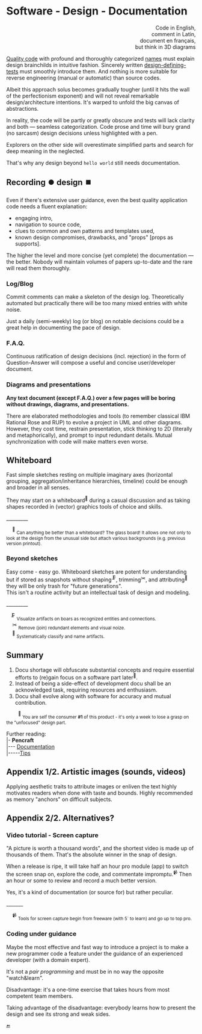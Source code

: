 # Software - Design - Documentation

<p dir="rtl">,Code in English<br/>,comment in Latin<br/>,document en français<br/>but think in 3D diagrams</p>

[Quality code](../../QA/README+/code-quality.md) with profound and thoroughly categorized [names](../../~design/names) must explain design brainchilds in intuitive fashion. Sincerely written [design-defining-tests](../../~design/drive/) must smoothly introduce them. And nothing is more suitable for reverse engineering (manual or automatic) than source codes. 

Albeit this approach solus becomes gradually tougher (until it hits the wall of the perfectionism exponent) and will not reveal remarkable design/architecture intentions. It's warped to unfold the big canvas of abstractions.

In reality, the code will be partly or greatly obscure and tests will lack clarity and both &mdash; seamless categorization. 
Code prose and time will bury grand (no sarcasm) design decisions unless highlighted with a pen. 

Explorers on the other side will overestimate simplified parts and search for deep meaning in the neglected.

That's why any design beyond `hello world` still needs documentation.

## Recording ⏺️ design ⏹️

Even if there's extensive user guidance, even the best quality application code needs a fluent explanation: 

* engaging intro,
* navigation to source code,
* clues to common and own patterns and templates used,
* known design compromises, drawbacks, and "props" [props as supports].

The higher the level and more concise (yet complete) the documentation &mdash; the better. Nobody will maintain volumes of papers up-to-date and the rare will read them thoroughly.

### Log/Blog

Commit comments can make a skeleton of the design log. Theoretically automated but practically there will be too many mixed entries with white noise.

Just a daily (semi-weekly) log (or blog) on notable decisions could be a great help in documenting the pace of design. 

### F.A.Q.

Continuous ratification of design decisions (incl. rejection) in the form of Question-Answer will compose a useful and concise user/developer document. 

### Diagrams and presentations

**Any text document (except F.A.Q.) over a few pages will be boring without drawings, diagrams, and presentations.**

There are elaborated methodologies and tools (to remember classical IBM Rational Rose and RUP) to evolve a project in UML and other diagrams. 
However, they cost time, restrain presentation, stick thinking to 2D (literally and metaphorically), and prompt to input redundant details. Mutual synchronization with code will make matters even worse.

## Whiteboard

Fast simple sketches resting on multiple imaginary axes (horizontal grouping, aggregation/inheritance hierarchies, timeline) could be enough and broader in all senses. 

They may start on a whiteboard<sup>🔲</sup> during a casual discussion and as taking shapes recorded in (vector) graphics tools of choice and skills. 

\_________

&nbsp;&nbsp;&nbsp;&nbsp;<sup>🔲</sup> <sub>Can anything be better than a whiteboard? The glass board! It allows one not only to look at the design from the unusual side but attach various backgrounds (e.g. previous version printout).</sub>

### Beyond sketches

Easy come - easy go. 
Whiteboard sketches are potent for understanding but if stored as snapshots without shaping<sup>🗜️</sup>, trimming<sup>✂️</sup>, and attributing<sup>🍒</sup> they will be only trash for "future generations".\
This isn't a routine activity but an intellectual task of design and modeling.

\_________

&nbsp;&nbsp;&nbsp;<sup>🗜️</sup> <sub>Visualize artifacts on boars as recognized entities and connections.</sub>\
&nbsp;&nbsp;&nbsp;&nbsp;<sup>✂️</sup> <sub>Remove (join) redundant elements and visual noize.</sub>\
&nbsp;&nbsp;&nbsp;&nbsp;<sup>🍒</sup> <sub>Systematically classify and name artifacts.</sub>

## Summary

1. Docu shortage will obfuscate substantial concepts and require essential efforts to (re)gain focus on a software part later<sup>🔖</sup>.  
2. Instead of being a side-effect of development docu shall be an acknowledged task, requiring resources and enthusiasm.
3. Docu shall evolve along with software for accuracy and mutual contribution.

&nbsp;&nbsp;&nbsp;&nbsp;&nbsp;&nbsp;&nbsp;&nbsp;<sup>🔖</sup> <sub>You are self the consumer&nbsp;**#1** of this product - it's only a week to lose a grasp on the "unfocused" design part.</sub>

Further reading:\
|- **Pencraft**\
|--- [Documentation](../../../pencraft/README+/tech_docu.md)\
|-----[Tips](../../../pencraft/README+/tech_docu-tips.md)

## Appendix 1/2. Artistic images (sounds, videos)

Applying aesthetic traits to attribute images or enliven the text highly motivates readers when done with taste and bounds. Highly recommended as memory "anchors" on difficult subjects.

## Appendix 2/2. Alternatives?

### Video tutorial - Screen capture

"A picture is worth a thousand words", and the shortest video is made up of thousands of them. That's the absolute winner in the snap of design. 

When a release is ripe, it will take half an hour pro module (app) to switch the screen snap on, explore the code, and commentate impromptu.<sup>📹</sup> Then an hour or some to review and record a much better version.

Yes, it's a kind of documentation (or source for) but rather peculiar.

\_______

&nbsp;&nbsp;&nbsp;&nbsp;<sup>📹</sup> <sub>Tools for screen capture begin from freeware (with 5` to learn) and go up to top pro.</sub>

### Coding under guidance

Maybe the most effective and fast way to introduce a project is to make a new programmer code a feature under the guidance of an experienced developer (with a domain expert).

It's not a _pair programming_ and must be in no way the opposite "watch&learn".

Disadvantage: it's a one-time exercise that takes hours from most competent team members.

Taking advantage of the disadvantage: everybody learns how to present the design and see its strong and weak sides.

🔚
